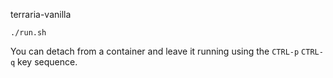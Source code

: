 terraria-vanilla

`./run.sh`

You can detach from a container and leave it running using the `CTRL-p` `CTRL-q` key sequence.
